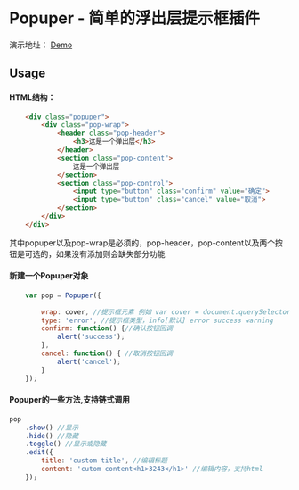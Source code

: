 # Popuper - 简单的浮出层提示框插件



演示地址：
[Demo](http://geeku.work/ife/S3/Task%2037/)


## Usage

#### HTML结构：
```html
    <div class="popuper">
        <div class="pop-wrap">
            <header class="pop-header">
                <h3>这是一个弹出层</h3>
            </header>
            <section class="pop-content">
                这是一个弹出层
            </section>
            <section class="pop-control">
                <input type="button" class="confirm" value="确定">
                <input type="button" class="cancel" value="取消">
            </section>
        </div>
    </div>
```
其中popuper以及pop-wrap是必须的，pop-header，pop-content以及两个按钮是可选的，如果没有添加则会缺失部分功能


#### 新建一个Popuper对象
```javascript
    var pop = Popuper({
    
        wrap: cover, //提示框元素 例如 var cover = document.querySelector('.popuper');
        type: 'error', //提示框类型，info[默认] error success warning
        confirm: function() {//确认按钮回调
            alert('success'); 
        },
        cancel: function() { //取消按钮回调
            alert('cancel');
        }
    });
```

#### Popuper的一些方法,支持链式调用
```javascript
pop
    .show() //显示
    .hide() //隐藏
    .toggle() //显示或隐藏
    .edit({
        title: 'custom title', //编辑标题
        content: 'cutom content<h1>3243</h1>' //编辑内容，支持html
    });
```